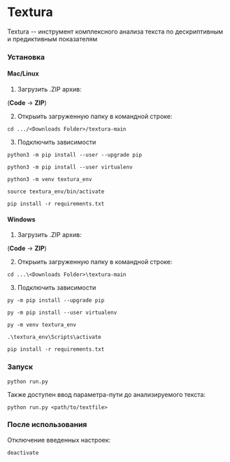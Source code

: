 # Textura

Textura -- инструмент комплексного анализа текста по дескриптивным и предиктивным показателям

### Установка

#### Mac/Linux

1. Загрузить .ZIP архив:

(**Code** -> **ZIP**)

2. Открыить загруженную папку в командной строке:

`cd .../<Downloads Folder>/textura-main`

3. Подключить зависимости

`python3 -m pip install --user --upgrade pip`

`python3 -m pip install --user virtualenv`

`python3 -m venv textura_env`

`source textura_env/bin/activate`

`pip install -r requirements.txt`

#### Windows

1. Загрузить .ZIP архив:

(**Code** -> **ZIP**)

2. Открыить загруженную папку в командной строке:

`cd ...\<Downloads Folder>\textura-main`

3. Подключить зависимости

`py -m pip install --upgrade pip`

`py -m pip install --user virtualenv`

`py -m venv textura_env`

`.\textura_env\Scripts\activate`

`pip install -r requirements.txt`

### Запуск

`python run.py`

Также доступен ввод параметра-пути до анализируемого текста:

`python run.py <path/to/textfile>`

### После использования

Отключение введенных настроек:

`deactivate`
